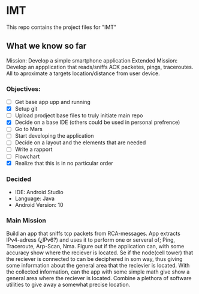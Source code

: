 # IMT
This repo contains the project files for "IMT"
## What we know so far 
Mission: Develop a simple smartphone application
Extended Mission: Develop an appplication that reads/sniffs ACK packetes, pings, traceroutes.
All to aproximate a targets location/distance from user device.
### Objectives:
- [ ] Get base app upp and running
- [x] Setup git
- [ ] Upload prodject base files to truly initiate main repo
- [x] Decide on a base IDE (others could be used in personal prefrence)
- [ ] Go to Mars
- [ ] Start developing the application
- [ ] Decide on a layout and the elements that are needed
- [ ] Write a rapport
- [ ] Flowchart
- [x] Realize that this is in no particular order

### Decided
- IDE: Android Studio
- Language: Java
- Android Version: 10

### Main Mission
Build an app that sniffs tcp packets from RCA-messages.
App extracts IPv4-adress (¿IPv6?) and uses it to perform one or serveral of;
Ping, Traceroute, Arp-Scan, Nma.
Figure out if the application can, with some accuracy show where the reciever is located.
Se if the node(cell tower) that the reciever is connected to can be deciphered in som way,
thus giving some information about the general area that the recievier is located.
With the collected information, can the app with some simple math give show a general area
where the reciever is located. Combine a plethora of software utilities to give away a somewhat
precise location.
